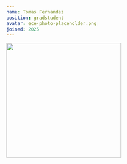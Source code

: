 ```yaml
---
name: Tomas Fernandez
position: gradstudent
avatar: ece-photo-placeholder.png
joined: 2025
---
```


<img width="300" src="{{site.baseurl}}/images/people/{{page.avatar}}" data-action="zoom">


